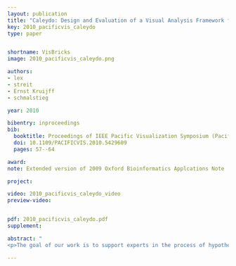 ```yaml
---
layout: publication
title: "Caleydo: Design and Evaluation of a Visual Analysis Framework for Gene Expression Data in its Biological Context"
key: 2010_pacificvis_caleydo
type: paper


shortname: VisBricks
image: 2010_pacificvis_caleydo.png

authors:
- lex
- streit
- Ernst Kruijff
- schmalstieg

year: 2010

bibentry: inproceedings
bib:
  booktitle: Proceedings of IEEE Pacific Visualization Symposium (PacificVis)
  doi: 10.1109/PACIFICVIS.2010.5429609
  pages: 57--64

award: 
note: Extended version of 2009 Oxford Bioinformatics Applcations Note 

project:

video: 2010_pacificvis_caleydo_video
preview-video:


pdf: 2010_pacificvis_caleydo.pdf
supplement:

abstract: "
<p>The goal of our work is to support experts in the process of hypotheses generation concerning the roles of genes in diseases. For a deeper understanding of the complex interdependencies between genes, it is important to bring gene expressions (measurements) into context with pathways. Pathways, which are models of biological processes, are available in online databases. In these databases, large networks are decomposed into small sub-graphs for better manageability. This simplification results in a loss of context, as pathways are interconnected and genes can occur in multiple instances scattered over the network. Our main goal is therefore to present all relevant information, i.e., gene expressions, the relations between expression and pathways and between multiple pathways in a simple, yet effective way. To achieve this we employ two different multiple-view approaches. Traditional multiple views are used for large datasets or highly interactive visualizations, while a 2.5D technique is employed to support a seamless navigation of multiple pathways which simultaneously links to the expression of the  contained genes. This approach facilitates the understanding of the interconnection of pathways, and enables a non-distracting relation to gene expression data. We evaluated Caleydo with a group of users from the life science community. Users were asked to perform three tasks: pathway exploration, gene expression analysis and information comparison with and without visual links, which had to be conducted in four different conditions. Evaluation results show that the system can improve the process of understanding the complex network of pathways and the individual effects of gene expression regulation considerably. Especially the quality of the available contextual information and the spatial organization was rated good for the presented 2.5D setup.</p>"

---
```


